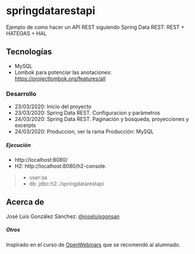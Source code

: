 # springdatarestapi
Ejemplo de como hacer un API REST siguiendo Spring Data REST: REST + HATEOAS + HAL

## Tecnologías
* MySQL
* Lombok para potenciar las anotaciones: https://projectlombok.org/features/all



### Desarrollo
* 23/03/2020: Inicio del proyecto
* 23/03/2020: Spring Data REST. Configuracion y parámetros
* 24/03/2020: Spring Data REST. Paginación y búsqueda, proyecciones y excerpts
* 24/03/2020: Produccion, ver la rama Producción: MySQL


##### Ejecución
* http://localhost:8080/
* H2: http://localhost:8080/h2-console. 
> * user:sa
> * db: jdbc:h2:./springdatarestapi

## Acerca de
José Luis González Sánchez: [@joseluisgonsan](https://twitter.com/joseluisgonsan)

##### Otros
Inspirado en el curso de [OpenWebinars](https://openwebinars.net/cursos/api-rest-spring-boot-avanzado/) que se recomendó al alumnado.

